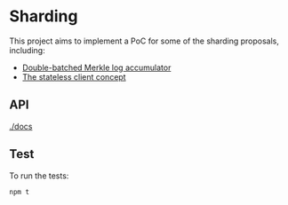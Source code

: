 # Sharding

This project aims to implement a PoC for some of the sharding proposals, including:

- [Double-batched Merkle log accumulator](https://ethresear.ch/t/double-batched-merkle-log-accumulator/571)
- [The stateless client concept](https://ethresear.ch/t/the-stateless-client-concept/172)

## API

[./docs](./docs/README.md)

## Test

To run the tests:

```sh
npm t
```
